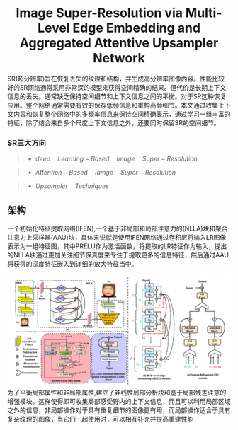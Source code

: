 # <center>Image Super-Resolution via Multi-Level Edge Embedding and Aggregated Attentive Upsampler Network</center>
SR(超分辨率)旨在恢复丢失的纹理和结构，并生成高分辨率图像内容。性能比较好的SR网络通常采用非常深的模型来获得空间精确的结果。但代价是长期上下文信息的丢失。通常缺乏保持空间细节和上下文信息之间的平衡。对于SR这种恢复应用。整个网络通常需要有效的保存低频信息和重构高频细节。本文通过收集上下文内容和恢复整个网络中的多频率信息来保持空间精确表示，通过学习一组丰富的特征，除了结合来自多个尺度上下文信息之外，还要同时保留SR的空间细节。

### SR三大方向
>- $deep\quad Learning-Based\quad Image \quad Super-Resolution$

>- $Attention-Based\quad Iamge\quad Super-Resolution$

>- $Upsampler\quad Techniques$

## 架构
一个初始化特征提取网络(IFEN),一个基于非局部和局部注意力的(NLLA)块和聚合注意力上采样器(AAU)块，具体来说就是使用IFEN网络通过卷积层将输入LR图像表示为一组特征图，其中PRELU作为激活函数，将提取的LR特征作为输入，提出的NLLA块通过更加关注细节保真度来专注于提取更多的信息特征，然后通过AAU将获得的深度特征嵌入到详细的放大特征当中。
<div align="center"><img src="image\MLEAU架构.PNG"></img></div>
为了平衡局部属性和非局部属性,建立了非线性局部分析块和基于局部残差注意的增强模块。这样使得即可收集局部感受野内的上下文信息，而且可以利用局部区域之外的信息，非局部操作对于具有重复细节的图像更有用，而局部操作适合于具有复杂纹理的图像，当它们一起使用时，可以相互补充并提高重建性能